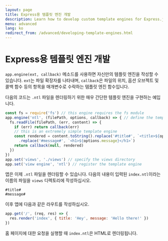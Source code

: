 ```yaml
---
layout: page
title: Express용 템플릿 엔진 개발
description: Learn how to develop custom template engines for Express.js using app.engine(), with examples on creating and integrating your own template rendering logic.
menu: advanced
lang: ko
redirect_from: /advanced/developing-template-engines.html
---
```


# Express용 템플릿 엔진 개발

`app.engine(ext, callback)` 메소드를 사용하면 자신만의 템플릿 엔진을 작성할 수 있습니다. `ext`는 파일 확장자를 나타내며, `callback`은 파일의 위치, 옵션 오브젝트 및 콜백 함수 등의 항목을 매개변수로 수락하는 템플릿 엔진 함수입니다.

다음의 코드는 `.ntl` 파일을 렌더링하기 위한 매우 간단한 템플릿 엔진을 구현하는 예입니다.

```js
const fs = require('fs') // this engine requires the fs module
app.engine('ntl', (filePath, options, callback) => { // define the template engine
  fs.readFile(filePath, (err, content) => {
    if (err) return callback(err)
    // this is an extremely simple template engine
    const rendered = content.toString().replace('#title#', `<title>${options.title}</title>`)
      .replace('#message#', `<h1>${options.message}</h1>`)
    return callback(null, rendered)
  })
})
app.set('views', './views') // specify the views directory
app.set('view engine', 'ntl') // register the template engine
```

앱은 이제 `.ntl` 파일을 렌더링할 수 있습니다. 다음의 내용이 입력된 `index.ntl`이라는 이름의 파일을 `views` 디렉토리에 작성하십시오.

```pug
#title#
#message#
```

이후 앱에 다음과 같은 라우트를 작성하십시오.

```js
app.get('/', (req, res) => {
  res.render('index', { title: 'Hey', message: 'Hello there!' })
})
```

홈 페이지에 대한 요청을 실행할 때 `index.ntl`은 HTML로 렌더링됩니다.
